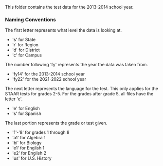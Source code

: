 This folder contains the test data for the 2013-2014 school year.

### Naming Conventions
The first letter represents what level the data is looking at. 
* 's' for State
* 'r' for Region
* 'd' for District
* 'c' for Campus

The number following 'fy' represents the year the data was taken from.
* 'fy14' for the 2013-2014 school year
* 'fy22' for the 2021-2022 school year

The next letter represents the language for the test. This only applies for the STAAR tests for grades 2-5. For the grades after grade 5, all files have the letter 'e'.
* 'e' for English
* 's' for Spanish

The last portion represents the grade or test given.
* '1'-'8' for grades 1 through 8
* 'a1' for Algebra 1
* 'bi' for Biology
* 'e1' for English 1
* 'e2' for English 2
* 'us' for U.S. History
